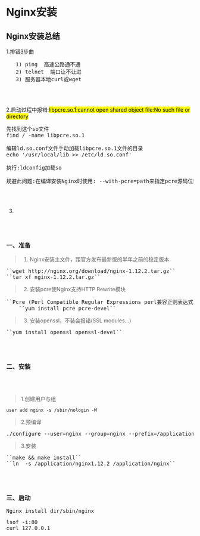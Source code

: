 # Nginx安装
## Nginx安装总结
1.排错3步曲
<pre>   1) ping  高速公路通不通
   2) telnet  端口让不让进
   3) 服务器本地curl或wget
</pre>

<br>
</br>

2.启动过程中报错:<mark>libpcre.so.1:cannot open shared object file:No such file or directory</mark>
<pre>
先找到这个so文件 
find / -name libpcre.so.1

编辑ld.so.conf文件手动加载libpcre.so.1文件的目录 
echo '/usr/local/lib >> /etc/ld.so.conf'
        
执行:ldconfig加载so

规避此问题:在编译安装Nginx时使用: --with-pcre=path来指定pcre源码位置
</pre>
<br>
</br>

3.

<br>
</br>

### 一、准备
> 1. Nginx安装主文件，距官方发布最新版的半年之前的稳定版本
<pre>``wget http://nginx.org/download/nginx-1.12.2.tar.gz``
``tar xf nginx-1.12.2.tar.gz`` </pre>

> 2. 安装pcre使Nginx支持HTTP Rewrite模块
<pre>``Pcre (Perl Compatible Regular Expressions perl兼容正则表达式)``
    ``yum install pcre pcre-devel`` </pre>


> 3. 安装openssl，不装会报错(SSL modules...) 
<pre>``yum install openssl openssl-devel`` </pre>


<br>
</br>

### 二、安装

<br>
</br>

> 1.创建用户与组

``user add nginx -s /sbin/nologin -M`` 


> 2.预编译

<pre>
./configure --user=nginx --group=nginx --prefix=/application/nginx1.12.2 --with-http_stub_status_module --with-http_ssl_module
</pre>

> 3.安装
<pre>``make && make install`` 
``ln  -s /application/nginx1.12.2 /application/nginx``</pre>

<br>
</br>

### 三、启动
<pre>Nginx_install_dir/sbin/nginx </pre>

<pre>lsof -i:80
curl 127.0.0.1</pre>



